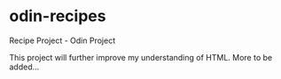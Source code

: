 # odin-recipes
Recipe Project - Odin Project

This project will further improve my understanding of HTML. 
More to be added...
